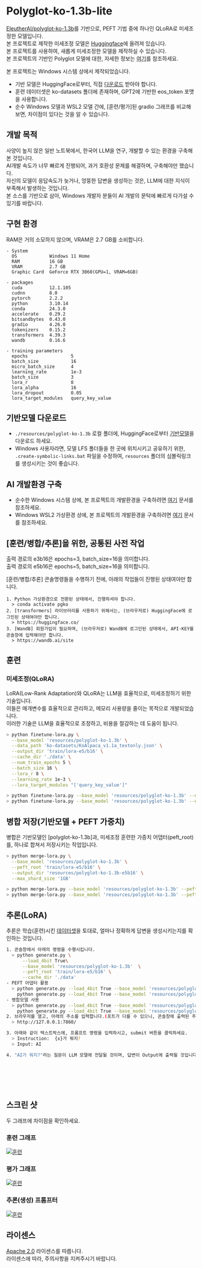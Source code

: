 # Polyglot-ko-1.3b-lite

[EleutherAI/polyglot-ko-1.3b](https://huggingface.co/EleutherAI/polyglot-ko-1.3b/)를 기반으로, PEFT 기법 중에 하나인 QLoRA로 미세조정한 모델입니다.<br/>
본 프로젝트로 제작한 미세조정 모델은 [Huggingface](https://huggingface.co/JoonkyuBest/polyglot-ko-1.3b-lite1.0)에 올려져 있습니다.<br/>
본 프로젝트를 사용하여, 새롭게 미세조정한 모델을 제작하실 수 있습니다.<br/>
본 프로젝트의 기반인 Polyglot 모델에 대한, 자세한 정보는 [여기](https://github.com/EleutherAI/polyglot)를 참조하세요.

본 프로젝트는 Windows 시스템 상에서 제작되었습니다.
- 기반 모델은 HuggingFace로부터, 직접 [다운로드](#기반모델-다운로드) 받아야 합니다.
- 훈련 데이터셋은 ko-datasets 폴더에 존재하며, GPT2에 기반한 eos_token 포맷을 사용합니다.
- 순수 Windows 모델과 WSL2 모델 간에, [훈련/평가]된 gradio 그래프를 비교해 보면, 차이점이 있다는 것을 알 수 있습니다.


## 개발 목적
사양이 높지 않은 일반 노트북에서, 한국어 LLM을 연구, 개발할 수 있는 환경을 구축해 본 것입니다.<br/>
AI개발 속도가 너무 빠르게 진행되어, 과거 호환성 문제를 해결하며, 구축해야만 했습니다.<br/>
자신의 모델이 응답속도가 늦거나, 엉뚱한 답변을 생성하는 것은, LLM에 대한 지식이 부족해서 발생하는 것입니다.<br/>
본 소스를 기반으로 삼아, Windows 개발자 분들이 AI 개발의 문턱에 빠르게 다가설 수 있기를 바랍니다.


## 구현 환경

RAM은 거의 소모하지 않으며, VRAM은 2.7 GB를 소비합니다.
```
- System
  OS            Windows 11 Home
  RAM           16 GB
  VRAM	        2.7 GB
  Graphic Card  GeForce RTX 3060(GPU=1, VRAM=6GB)

- packages
  cuda          12.1.105
  cudnn         8.0
  pytorch       2.2.2
  python        3.10.14
  conda         24.3.0
  accelerate    0.29.2
  bitsandbytes  0.43.0
  gradio        4.26.0
  tokenizers    0.15.2
  transformers  4.39.3
  wandb         0.16.6

- training parameters
  epochs                5
  batch_size            16
  micro_batch_size      4
  learning_rate         1e-3
  batch_size            3
  lora_r                8
  lora_alpha            16
  lora_dropout          0.05
  lora_target_modules   query_key_value
```


## 기반모델 다운로드
- `./resources/polyglot-ko-1.3b` 로컬 폴더에, HuggingFace로부터 [기반모델](https://huggingface.co/EleutherAI/polyglot-ko-1.3b/tree/main)을 다운로드 하세요.
- Windows 사용자라면, 모델 LFS 폴더들을 한 곳에 위치시키고 공유하기 위한, `.create-symbolic-links.bat` 파일을 수정하여, `resources` 폴더의 심볼릭링크를 생성시키는 것이 좋습니다.


## AI 개발환경 구축

- 순수한 Windows 시스템 상에, 본 프로젝트의 개발환경을 구축하려면 [여기](./INSTALL-Win.md) 문서를 참조하세요.
- Windows WSL2 가상환경 상에, 본 프로젝트의 개발환경을 구축하려면 [여기](./INSTALL-WSL.md) 문서를 참조하세요.


## [훈련/병합/추론]을 위한, 공통된 사전 작업
출력 경로의 e3b16은 epochs=3, batch_size=16을 의미합니다.<br/>
출력 경로의 e5b16은 epochs=5, batch_size=16을 의미합니다.

[훈련/병합/추론] 콘솔명령들을 수행하기 전에, 아래의 작업들이 진행된 상태여야만 합니다.
```
1. Python 가상환경으로 전환된 상태에서, 진행하셔야 합니다.
  > conda activate pgko
2. [transformers] 라이브러리를 사용하기 위해서는, (브라우저로) HuggingFace에 로그인된 상태여야만 합니다.
  > https://huggingface.co/
3. [WandB] 회원가입이 필요하며, (브라우저로) WandB에 로그인된 상태에서, API-KEY를 콘솔창에 입력해야만 합니다.
  > https://wandb.ai/site
```

## 훈련

### 미세조정(QLoRA)
LoRA(Low-Rank Adaptation)와 QLoRA는 LLM을 효율적으로, 미세조정하기 위한 기술입니다.<br/>
이들은 매개변수를 효율적으로 관리하고, 메모리 사용량을 줄이는 목적으로 개발되었습니다.<br/>
이러한 기술은 LLM을 효율적으로 조정하고, 비용을 절감하는 데 도움이 됩니다.

```bash
> python finetune-lora.py \
  --base_model 'resources/polyglot-ko-1.3b' \
  --data_path 'ko-datasets/KoAlpaca_v1.1a_textonly.json' \
  --output_dir 'train/lora-e5/b16' \
  --cache_dir './data' \
  --num_train_epochs 5 \
  --batch_size 16 \
  --lora_r 8 \
  --learning_rate 1e-3 \
  --lora_target_modules "['query_key_value']"

> python finetune-lora.py --base_model 'resources/polyglot-ko-1.3b' --data_path 'ko-datasets/KoAlpaca_v1.1a_textonly.json' --output_dir 'train/lora-e5/b16' --cache_dir './data' --num_train_epochs 5  --batch_size 16 --lora_r 8 --learning_rate 1e-3 --lora_target_modules "['query_key_value']"
> python finetune-lora.py --base_model 'resources/polyglot-ko-1.3b' --data_path 'ko-datasets/KoAlpaca_v1.1a_textonly.json' --output_dir 'train/lora-e3/b16' --cache_dir './data' --num_train_epochs 3  --batch_size 16 --lora_r 8 --learning_rate 1e-3 --lora_target_modules "['query_key_value']"
```


## 병합 저장(기반모델 + PEFT 가중치)
병합은 기반모델인 [polyglot-ko-1.3b]과, 미세조정 훈련한 가증치 어댑터(peft_root)를, 하나로 합쳐서 저장시키는 작업입니다.

```bash
> python merge-lora.py \
  --base_model 'resources/polyglot-ko-1.3b' \
  --peft_root 'train/lora-e5/b16' \
  --output_dir 'resources/polyglot-ko-1.3b-e5b16' \
  --max_shard_size '1GB'

> python merge-lora.py --base_model 'resources/polyglot-ko-1.3b' --peft_root 'train/lora-e5/b16' --output_dir 'resources/polyglot-ko-1.3b-e5b16' --max_shard_size '1GB'
> python merge-lora.py --base_model 'resources/polyglot-ko-1.3b' --peft_root 'train/lora-e3/b16' --output_dir 'resources/polyglot-ko-1.3b-e3b16' --max_shard_size '1GB'
```


## 추론(LoRA)
추론은 학습(훈련)시킨 [데이터셋](./ko-datasets/KoAlpaca_v1.1a_textonly.json)을 토대로, 얼마나 정확하게 답변을 생성시키는지를 확인하는 것입니다.

```bash
1. 콘솔창에서 아래의 명령을 수행시킵니다.
  > python generate.py \
      --load_4bit True\
      --base_model 'resources/polyglot-ko-1.3b'  \
      --peft_root 'train/lora-e5/b16' \
      --cache_dir './data'
- PEFT 어댑터 활용
  > python generate.py --load_4bit True --base_model 'resources/polyglot-ko-1.3b' --peft_root 'train/lora-e5/b16' --cache_dir './data'
    python generate.py --load_4bit True --base_model 'resources/polyglot-ko-1.3b' --peft_root 'train/lora-e3/b16' --cache_dir './data'
- 병합모델 사용
  > python generate.py --load_4bit True --base_model 'resources/polyglot-ko-1.3b-e5b16' --cache_dir './data'
    python generate.py --load_4bit True --base_model 'resources/polyglot-ko-1.3b-e3b16' --cache_dir './data'
2. 브라우저를 열고, 아래의 주소를 입력합니다.(포트가 다를 수 있으니, 콘솔창에 출력된 주소를 확인하세요.)
  > http://127.0.0.1:7860/

3. 아래와 같이 텍스트박스에, 프롬프트 명령을 입력하시고, submit 버튼을 클릭하세요.
  > Instruction:  {x}가 뭐지?
  > Input: AI

4. "AI가 뭐지?"라는 질문이 LLM 모델에 전달될 것이며, 답변이 Output에 출력될 것입니다.
```

<br/><br/>
------

## 스크린 샷
두 그래프에 차이점을 확인하세요.

### 훈련 그래프

[![훈련](./assets/gradio-train.png)](./assets/gradio-train.png)

### 평가 그래프

[![훈련](./assets/gradio-eval.png)](./assets/gradio-eval.png)

### 추론(생성) 프롬프터

[![훈련](./assets/prompter.png)](./assets/prompter.png)


## 라이센스

[Apache 2.0](./LICENSE) 라이센스를 따릅니다.<br/>
라이센스에 따라, 주의사항을 지켜주시기 바랍니다.
